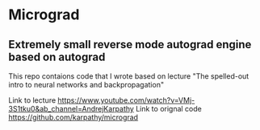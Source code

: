 # Micrograd


## Extremely small reverse mode autograd engine based on autograd

This repo contaions code that I wrote based on lecture "The spelled-out intro to neural networks and backpropagation"

Link to lecture https://www.youtube.com/watch?v=VMj-3S1tku0&ab_channel=AndrejKarpathy
Link to orignal code https://github.com/karpathy/micrograd
